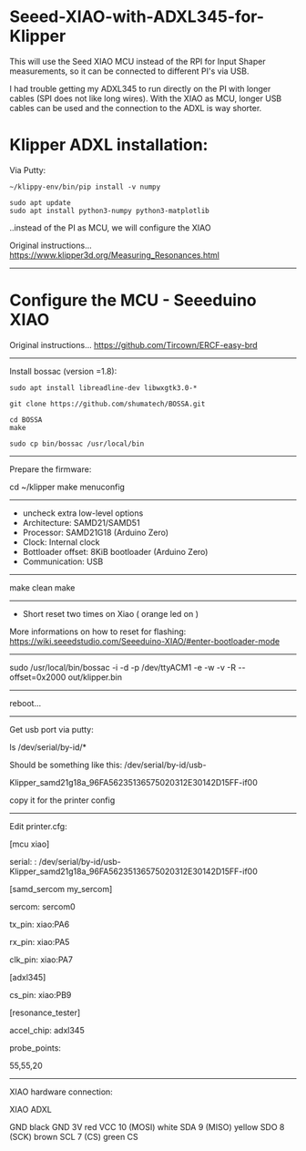# Seeed-XIAO-with-ADXL345-for-Klipper
This will use the Seed XIAO MCU instead of the RPI for Input Shaper measurements, so it can be connected to different PI's via USB.

I had trouble getting my ADXL345 to run directly on the PI with longer cables (SPI does not like long wires).
With the XIAO as MCU, longer USB cables can be used and the connection to the ADXL is way shorter.




# Klipper ADXL installation:

Via Putty:

```
~/klippy-env/bin/pip install -v numpy

sudo apt update
sudo apt install python3-numpy python3-matplotlib
```

..instead of the PI as MCU, we will configure the XIAO

Original instructions... https://www.klipper3d.org/Measuring_Resonances.html
___________________________________________________



# Configure the MCU - Seeeduino XIAO

Original instructions... https://github.com/Tircown/ERCF-easy-brd
___________________________________________________

Install bossac (version =1.8):

```
sudo apt install libreadline-dev libwxgtk3.0-*

git clone https://github.com/shumatech/BOSSA.git

cd BOSSA
make

sudo cp bin/bossac /usr/local/bin
```

___________________________________________________

Prepare the firmware:

cd ~/klipper
make menuconfig

___________________________________________________

- uncheck extra low-level options
- Architecture: SAMD21/SAMD51
- Processor: SAMD21G18 (Arduino Zero)
- Clock: Internal clock
- Bottloader offset: 8KiB bootloader (Arduino Zero)
- Communication: USB
___________________________________________________

make clean
make

___________________________________________________

- Short reset two times on Xiao ( orange led on )

More informations on how to reset for flashing:
https://wiki.seeedstudio.com/Seeeduino-XIAO/#enter-bootloader-mode

___________________________________________________

sudo /usr/local/bin/bossac -i -d -p /dev/ttyACM1 -e -w -v -R --offset=0x2000 out/klipper.bin

___________________________________________________

reboot...
___________________________________________________

Get usb port via putty:

ls /dev/serial/by-id/*

Should be something like this: /dev/serial/by-id/usb-

Klipper_samd21g18a_96FA56235136575020312E30142D15FF-if00

copy it for the printer config

___________________________________________________

Edit printer.cfg:

[mcu xiao]

serial: : /dev/serial/by-id/usb-Klipper_samd21g18a_96FA56235136575020312E30142D15FF-if00

[samd_sercom my_sercom]

sercom: sercom0

tx_pin: xiao:PA6

rx_pin: xiao:PA5

clk_pin: xiao:PA7



[adxl345]


cs_pin: xiao:PB9



[resonance_tester]

accel_chip: adxl345

probe_points:

   55,55,20

___________________________________________________

XIAO hardware connection:

XIAO			ADXL

GND		black	GND
3V 		red	VCC
10 (MOSI) 		white	SDA
9 (MISO) 		yellow	SDO
8 (SCK) 		brown	SCL
7 (CS) 		green	CS
